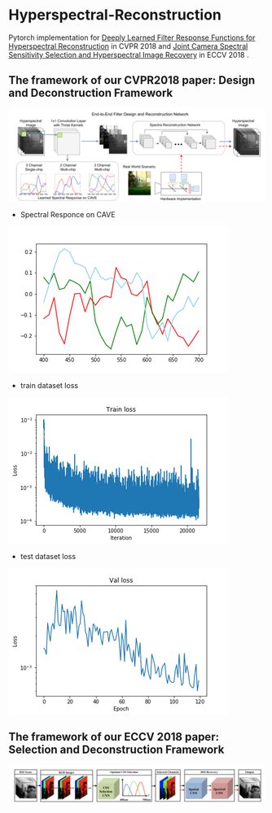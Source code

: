 # Hyperspectral-Reconstruction
Pytorch implementation for [Deeply Learned Filter Response Functions for Hyperspectral Reconstruction](http://openaccess.thecvf.com/content_cvpr_2018/papers/Nie_Deeply_Learned_Filter_CVPR_2018_paper.pdf) in CVPR 2018 and [Joint Camera Spectral Sensitivity Selection and
Hyperspectral Image Recovery](http://openaccess.thecvf.com/content_ECCV_2018/papers/Ying_Fu_Joint_Camera_Spectral_ECCV_2018_paper.pdf) in ECCV 2018 .

## The framework of our CVPR2018 paper: Design and Deconstruction Framework 

![](https://github.com/hubeihubei/Hyperspectral-Reconstruction/blob/master/image/1.png)

 -  Spectral Responce on CAVE
 
![](https://github.com/hubeihubei/Hyperspectral-Reconstruction/blob/master/image/3.png)

 -  train dataset loss 
 
![](https://github.com/hubeihubei/Hyperspectral-Reconstruction/blob/master/trainloss_epoch120.png)

 -  test dataset loss
 
![](https://github.com/hubeihubei/Hyperspectral-Reconstruction/blob/master/valloss_epoch120.png)


## The framework of our ECCV 2018 paper: Selection and Deconstruction Framework


![](https://github.com/hubeihubei/Hyperspectral-Reconstruction/blob/master/image/2.png)
